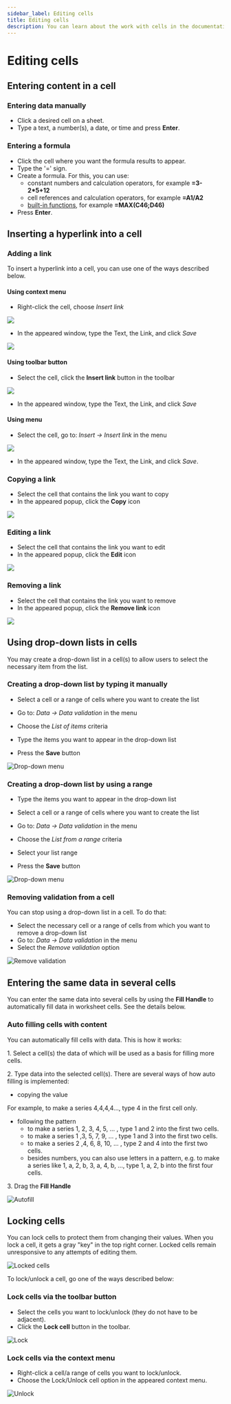 ```yaml
---
sidebar_label: Editing cells
title: Editing cells
description: You can learn about the work with cells in the documentation of the DHTMLX JavaScript Spreadsheet library. Browse developer guides and API reference, try out code examples and live demos, and download a free 30-day evaluation version of DHTMLX Spreadsheet.
---
```


# Editing cells

## Entering content in a cell

### Entering data manually

- Click a desired cell on a sheet.
- Type a text, a number(s), a date, or time and press **Enter**.

### Entering a formula

- Click the cell where you want the formula results to appear.
- Type the '=' sign.
- Create a formula. For this, you can use:
    - constant numbers and calculation operators, for example **=3-2*5+12**
    - cell references and calculation operators, for example **=A1/A2**
    - [built-in functions](../functions/), for example **=MAX(C46;D46)**
- Press **Enter**.

## Inserting a hyperlink into a cell

### Adding a link

To insert a hyperlink into a cell, you can use one of the ways described below.

#### Using context menu

- Right-click the cell, choose *Insert link*

![](assets/link/via_context_menu.png)

- In the appeared window, type the Text, the Link, and click *Save*

![](assets/link/popup_window.png)

#### Using toolbar button

- Select the cell, click the **Insert link** button in the toolbar

![](assets/link/via_toolbar.png)

- In the appeared window, type the Text, the Link, and click *Save*

#### Using menu

- Select the cell, go to: *Insert -> Insert link* in the menu

![](assets/link/via_menu.png)

- In the appeared window, type the Text, the Link, and click *Save*.

### Copying a link

- Select the cell that contains the link you want to copy
- In the appeared popup, click the **Copy** icon

![](assets/link/copy_link.png)

### Editing a link

- Select the cell that contains the link you want to edit
- In the appeared popup, click the **Edit** icon

![](assets/link/edit.png)

### Removing a link

- Select the cell that contains the link you want to remove
- In the appeared popup, click the **Remove link** icon

![](assets/link/remove_link.png)

## Using drop-down lists in cells

You may create a drop-down list in a cell(s) to allow users to select the necessary item from the list.

### Creating a drop-down list by typing it manually

- Select a cell or a range of cells where you want to create the list

- Go to: *Data -> Data validation* in the menu

- Choose the *List of items* criteria

- Type the items you want to appear in the drop-down list

- Press the **Save** button

![Drop-down menu](assets/select_editor.gif)

### Creating a drop-down list by using a range

- Type the items you want to appear in the drop-down list

- Select a cell or a range of cells where you want to create the list

- Go to: *Data -> Data validation* in the menu

- Choose the *List from a range* criteria

- Select your list range

- Press the **Save** button

![Drop-down menu](assets/select_editor2.gif)

### Removing validation from a cell

You can stop using a drop-down list in a cell. To do that:

- Select the necessary cell or a range of cells from which you want to remove a drop-down list
- Go to: *Data -> Data validation* in the menu
- Select the *Remove validation* option

![Remove validation](assets/remove_validation.png)

## Entering the same data in several cells

You can enter the same data into several cells by using the **Fill Handle** to automatically fill data in worksheet cells. See the details below.

### Auto filling cells with content

You can automatically fill cells with data.  This is how it works:

1\. Select a cell(s) the data of which will be used as a basis for filling more cells.

2\. Type data into the selected cell(s). There are several ways of how auto filling is implemented:

- copying the value

​For example, to make a series 4,4,4,4..., type 4 in the first cell only.

- following the pattern
    - to make a series 1, 2, 3, 4, 5, ... , type 1 and 2 into the first two cells.
    - to make a series 1 ,3, 5, 7, 9, ... , type 1 and 3 into the first two cells.
    - to make a series 2 ,4, 6, 8, 10, ... , type 2 and 4 into the first two cells.
    - besides numbers, you can also use letters in a pattern, e.g. to make a series like 1, a, 2, b, 3, a, 4, b, ..., type 1, a, 2, b into the first four cells.

3\. Drag the **Fill Handle**

![Autofill](assets/autofill.gif)

## Locking cells

You can lock cells to protect them from changing their values. When you lock a cell, it gets a gray "key" in the top right corner. Locked cells remain unresponsive to any attempts of editing them.

![Locked cells](assets/lockedcells.png)

To lock/unlock a cell, go one of the ways described below:

### Lock cells via the toolbar button

- Select the cells you want to lock/unlock (they do not have to be adjacent).
- Click the **Lock cell** button in the toolbar.

![Lock](assets/lock.png)

### Lock cells via the context menu

- Right-click a cell/a range of cells you want to lock/unlock.
- Choose the Lock/Unlock cell option in the appeared context menu.

![Unlock](assets/unlock.png)


